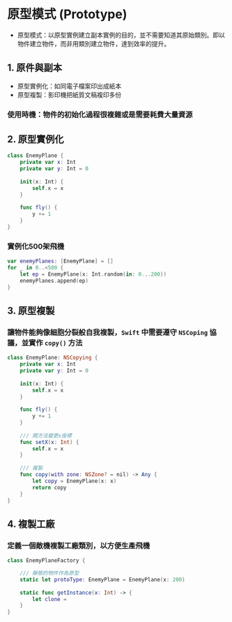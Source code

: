 # 原型模式 (Prototype)

- 原型模式：以原型實例建立副本實例的目的，並不需要知道其原始類別。即以物件建立物件，而非用類別建立物件，達到效率的提升。

## 1. 原件與副本
- 原型實例化：如同電子檔案印出成紙本
- 原型複製：影印機把紙質文稿複印多份

### **使用時機：物件的初始化過程很複雜或是需要耗費大量資源**

## 2. 原型實例化
```swift
class EnemyPlane {
    private var x: Int
    private var y: Int = 0
    
    init(x: Int) {
        self.x = x
    }
    
    func fly() {
        y += 1
    }
}
```

### 實例化500架飛機
```swift
var enemyPlanes: [EnemyPlane] = []
for _ in 0..<500 {
    let ep = EnemyPlane(x: Int.random(in: 0...200))
    enemyPlanes.append(ep)
}
```
## 3. 原型複製
### 讓物件能夠像細胞分裂般自我複製，`Swift` 中需要遵守 `NSCoping` 協議，並實作 `copy()` 方法

```swift
class EnemyPlane: NSCopying {
    private var x: Int
    private var y: Int = 0
    
    init(x: Int) {
        self.x = x
    }
    
    func fly() {
        y += 1
    }
    
    /// 開方法變更x座標
    func setX(x: Int) {
        self.x = x
    }
    
    /// 複製
    func copy(with zone: NSZone? = nil) -> Any {
        let copy = EnemyPlane(x: x)
        return copy
    }
}
```

## 4. 複製工廠
### 定義一個敵機複製工廠類別，以方便生產飛機

```swift
class EnemyPlaneFactory {

    /// 靜態的物件作為原型
    static let protoType: EnemyPlane = EnemyPlane(x: 200)
    
    static func getInstance(x: Int) -> {
        let clone = 
    }
}
```
